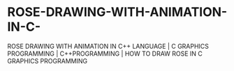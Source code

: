 # ROSE-DRAWING-WITH-ANIMATION-IN-C-
ROSE DRAWING WITH ANIMATION IN C++ LANGUAGE | C GRAPHICS PROGRAMMING | C++PROGRAMMING | HOW TO DRAW ROSE IN C GRAPHICS PROGRAMMING
